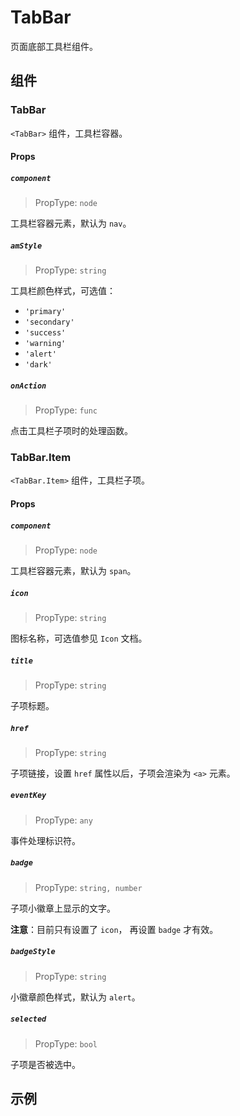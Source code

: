 # TabBar

页面底部工具栏组件。


## 组件

### TabBar

`<TabBar>` 组件，工具栏容器。

#### Props

##### `component`

> PropType: `node`

工具栏容器元素，默认为 `nav`。

##### `amStyle`

> PropType: `string`

工具栏颜色样式，可选值：

- `'primary'`
- `'secondary'`
- `'success'`
- `'warning'`
- `'alert'`
- `'dark'`

##### `onAction`

> PropType: `func`

点击工具栏子项时的处理函数。


### TabBar.Item

`<TabBar.Item>` 组件，工具栏子项。

#### Props

##### `component`

> PropType: `node`

工具栏容器元素，默认为 `span`。

##### `icon`

> PropType: `string`

图标名称，可选值参见 `Icon` 文档。

##### `title`

> PropType: `string`

子项标题。

##### `href`

> PropType: `string`

子项链接，设置 `href` 属性以后，子项会渲染为 `<a>` 元素。

##### `eventKey`

> PropType: `any`

事件处理标识符。

##### `badge`

> PropType: `string, number`

子项小徽章上显示的文字。

**注意**：目前只有设置了 `icon`， 再设置 `badge` 才有效。

##### `badgeStyle`

> PropType: `string`

小徽章颜色样式，默认为 `alert`。

##### `selected`

> PropType: `bool`

子项是否被选中。


## 示例
